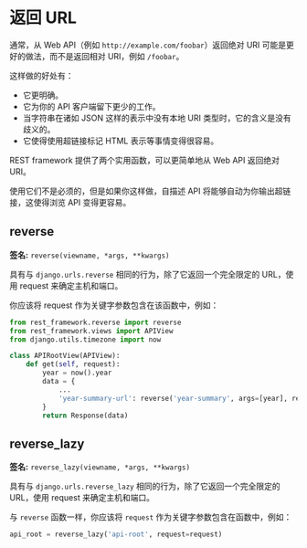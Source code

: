 
# 返回 URL


通常，从 Web API（例如 `http://example.com/foobar`）返回绝对 URI 可能是更好的做法，而不是返回相对 URI，例如 `/foobar`。

这样做的好处有：

* 它更明确。
* 它为你的 API 客户端留下更少的工作。
* 当字符串在诸如 JSON 这样的表示中没有本地 URI 类型时，它的含义是没有歧义的。
* 它使得使用超链接标记 HTML 表示等事情变得很容易。

REST framework 提供了两个实用函数，可以更简单地从 Web API 返回绝对 URI。

使用它们不是必须的，但是如果你这样做，自描述 API 将能够自动为你输出超链接，这使得浏览 API 变得更容易。

## reverse

**签名:** `reverse(viewname, *args, **kwargs)`

具有与 `django.urls.reverse` 相同的行为，除了它返回一个完全限定的 URL，使用 request 来确定主机和端口。

你应该将 request 作为关键字参数包含在该函数中，例如：

``` python
from rest_framework.reverse import reverse
from rest_framework.views import APIView
from django.utils.timezone import now

class APIRootView(APIView):
    def get(self, request):
        year = now().year
        data = {
            ...
            'year-summary-url': reverse('year-summary', args=[year], request=request)
        }
        return Response(data)
```

## reverse_lazy

**签名:** `reverse_lazy(viewname, *args, **kwargs)`

具有与 `django.urls.reverse_lazy` 相同的行为，除了它返回一个完全限定的 URL，使用 request 来确定主机和端口。

与 `reverse` 函数一样，你应该将 `request` 作为关键字参数包含在函数中，例如：

``` python
api_root = reverse_lazy('api-root', request=request)
```